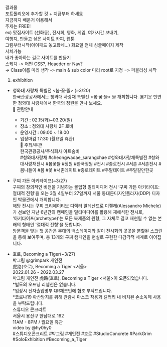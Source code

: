 결과물  
포트폴리오에 추가할 것 + 지금부터 하세요  
지금까지 배운거 이용해서  
주제는 FREE!  
ex) 맛집사이트 (선화동), 전시회, 영화, 게임, 여가시간 보내기,  
여행지, 만들고 싶은 사이트 카피, 웹툰  
그림부터시작(아이패드 놓고왔네...) 화요일 전체 싱글페이지 제작  
서치가능  
내가 좋아하는 걸로 사이트를 만들기  
스케치 -> 어떤 CSS?, Heaeder or Nav?  
-> Class이름 미리 생각 -> main & sub color 미리 root로 지정 => 퍼블리싱 시작

1. exhibition
- 청와대 사랑채 특별전 <봄·꽃·뜰> (~3/20)   
  한국관광공사에서는 청와대 사랑채 특별전 <봄·꽃·뜰> 을 개최합니다. 봄기운 만연한 청와대 사랑채에서 한국의 정원을 만나 보세요.  
    🌺 관람안내
    - 기간 : 02.15(화)~03.20(일)
    - 장소 : 청와대 사랑채 2F 로비
    - 운영시간 : 09:00 ~ 18:00
    - 입장마감 17:30 (월요일 휴관)  
    🌺 주최/주관  
    한국관광공사/주식회사 아트숨비  
    #청와대사랑채 #cheongwadae_sarangchae #청와대사랑채특별전 #청와대사랑채전시 #봄꽃뜰 #정원 #한국정원 #전시 #종로전시 #서촌 #서촌전시 #봄나들이 #봄 #꽃 #서촌데이트 #종로데이트 #주말데이트 #주말갈만한곳

- 구찌 가든 아키타이프(~3/27)  
    구찌의 창의적인 비전을 기념하는 몰입형 멀티미디어 전시 ‘구찌 가든 아키타이프: 절대적 전형’을 오는 3월 4일부터 27일까지 서울 동대문디자인플라자(DDP) 디자인 박물관에서 개최합니다.  
    해당 전시는 구찌 크리에이티브 디렉터 알레산드로 미켈레(Alessandro Michele)가 선보인 지난 6년간의 캠페인을 멀티미디어를 활용해 재해석한 전시로,  
    ‘아키타이프(archetype)’는 모든 복제품의 원형, 그 자체로 결코 재현될 수 없는 본래의 형태인 '절대적 전형'을 뜻합니다.  
    방문객을 맞는 첫 공간은 무대의 백스테이지와 같이 전시회의 곳곳을 분할된 스크린을 통해 보여주며, 총 13개의 구찌 캠페인을 현실로 구현한 다감각적 세계로 이어집니다.

-  호로, Becoming a Tiger(~3/27)  
    박그림 @grimpark 개인전  
    虎路(호로), Becoming a Tiger <서울>  
    2022.01.26 - 2022.03.27  
    박그림 개인전 虎路(호로), Becoming a Tiger <서울>이 오픈되었습니다.  
    *별도의 오프닝 리셉션은 없습니다.  
    *입장시 전자출입명부 QR체크인에 협조 부탁드립니다.  
    *코로나19 확산방지를 위해 관람시 마스크 착용과 갤러리 내 비치된 손소독제 사용을 부탁드립니다.  
    스튜디오 콘크리트  
    서울시 용산구 한남대로 162  
    11AM - 8PM / 월요일 휴관  
    video by @hy0hy0  
    #스튜디오콘크리트 #박그림 #개인전 #호로 #StudioConcrete #ParkGrim #SoloExhibition #Becoming_a_Tiger  